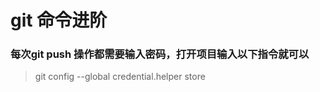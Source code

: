 # git 命令进阶

### 每次git push 操作都需要输入密码，打开项目输入以下指令就可以
> git config --global credential.helper store 






